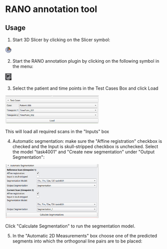 # RANO annotation tool

## Usage
1. Start 3D Slicer by clicking on the Slicer symbol: 
<img src="Resources/Icons/SlicerWatermark.png" alt="drawing" width="20"/>

2. Start the RANO annotation plugin by clicking on the following symbol in the menu: 
<img src="Resources/Icons/RANO.png" alt="drawing" width="20"/>

3. Select the patient and time points in the Test Cases Box and click Load

<img src="Resources/Icons/testCasesBox.png" alt="drawing" width="300"/>

This will load all required scans in the "Inputs" box

4. Automatic segmentation: make sure the "Affine registration" checkbox is checked
and the Input is skull-stripped checkbox is unchecked. Select the model "task4001" and
"Create new segmentation" under "Output Segmentation":

<img src="Resources/Icons/autoSegBox.png" alt="drawing" width="300"/>

Click "Calculate Segmentation" to run the segmentation model.

5. In the "Automatic 2D Measurements" box choose one of the predicted segments
into which the orthogonal line pairs are to be placed:
